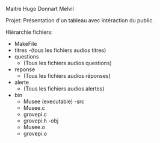 Maitre Hugo
Donnart Melvil

Projet: Présentation d'un tableau avec intéraction du public.

Hiérarchie fichiers:
- MakeFile
- titres
    -(tous les fichiers audios titres)
- questions
    - (Tous les fichiers audios questions)
- reponse
    - (Tous les fichiers audios réponses)
- alerte
    - (Tous les fichiers audios alertes)
- bin
    - Musee (executable)
-src
    - Musee.c
    - grovepi.c
    - grovepi.h
-obj
    - Musee.o
    - grovepi.o
